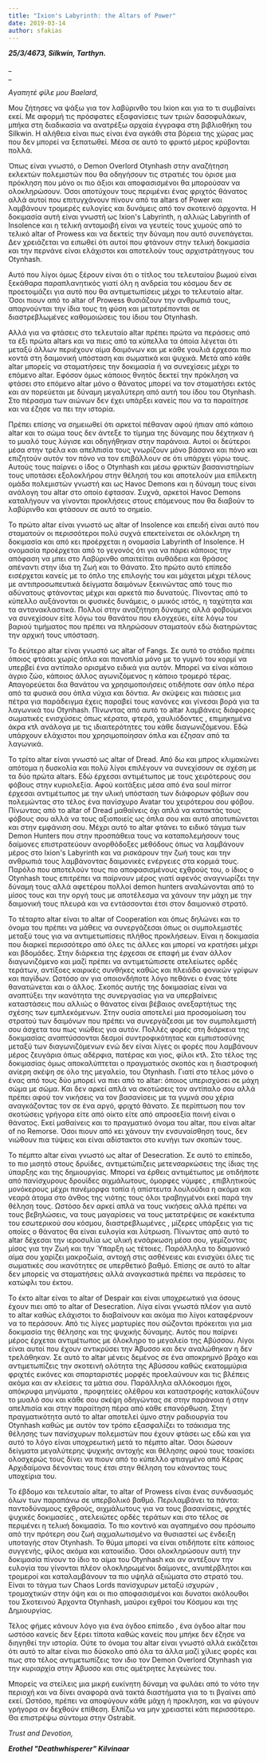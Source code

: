 ```yaml
---
title: "Ixion's Labyrinth: the Altars of Power"
date: 2019-03-14
author: sfakias
---
```




**_25/3/4673, Silkwin, Tarthyn._**

_  
_

_Aγαπητέ φίλε μου Baelard,_



Μου ζήτησες να ψάξω για τον λαβύρινθο του Ixion και για το τι συμβαίνει εκεί.
Με αφορμή τις πρόσφατες εξαφανίσεις των τριών δασοφυλάκων, μπήκα στη
διαδικασία να ανατρέξω αρχαία έγγραφα στη βιβλιοθήκη του Silkwin. Η αλήθεια
είναι πως είναι ένα αγκάθι στα βόρεια της χώρας μας που δεν μπορεί να
ξεπατωθεί. Μέσα σε αυτό το φρικτό μέρος κρύβονται πολλά.





Όπως είναι γνωστό, ο Demon Overlord Otynhash στην αναζήτηση εκλεκτών
πολεμιστών που θα οδηγήσουν τις στρατιές του όρισε μια πρόκληση που μόνο οι
πιο άξιοι και αποφασισμένοι θα μπορούσαν να ολοκληρώσουν. Όσοι αποτύχουν τους
περιμένει ένας φριχτός θάνατος αλλά αυτοί που επιτυγχάνουν πίνουν από τα
altars of Power και λαμβάνουν τρομερές ευλογίες και δυνάμεις από τον σκοτεινό
άρχοντα. Η δοκιμασία αυτή είναι γνωστή ως Ixion's Labyrinth, η αλλιώς
Labyrinth of Ιnsolence και η τελική ανταμοιβή είναι να γευτείς τους χυμούς από
το τελικό altar of Prowess και να δεκτείς την δύναμη που αυτό συνεπάγεται. Δεν
χρειάζεται να ειπωθεί ότι αυτοί που φτάνουν στην τελική δοκιμασία και την
περνάνε είναι ελάχιστοι και αποτελούν τους αρχιστράτηγους του Otynhash.



Αυτό που λίγοι όμως ξέρουν είναι ότι o τίτλος του τελευταίου βωμού είναι
ξεκάθαρα παραπλανητικός γιατί όλη η ανδρεία του κόσμου δεν σε προετοιμάζει για
αυτό που θα αντιμετωπίσεις μέχρι το τελευταίο altar. Όσοι πιουν από το altar
of Prowess θυσιάζουν την ανθρωπιά τους, απαρνούνται την ίδια τους τη φύση και
μετατρέπονται σε διαστρεβλωμένες καθομοιώσεις του ίδιου του Otynhash.



Αλλά για να φτάσεις στο τελευταίο altar πρέπει πρώτα να περάσεις από τα έξι
πρώτα altars και να πιεις από τα κύπελλα τα όποία λέγεται ότι μεταξύ άλλων
περιέχουν αίμα δαιμόνων και με κάθε γουλιά έρχεσαι πιο κοντά στη δαιμονική
υπόσταση και σωματικά και ψυχικά. Μετά από κάθε altar μπορείς να σταματήσεις
την δοκιμασία ή να συνεχίσεις μέχρι το επόμενο altar. Εφόσον όμως κάποιος
θνητός δεκτεί την πρόκληση να φτάσει στο επόμενο altar μόνο ο θάνατος μπορεί
να τον σταματήσει εκτός και αν πορεύεται με δύναμη μεγαλύτερη από αυτή του
ίδου του Otynhash. Στο πέρασμα των αιώνων δεν έχει υπάρξει κανείς που να τα
παραίτησε και να έζησε να πει την ιστορία.



Πρέπει επίσης να σημειωθεί ότι αρκετοί πέθαναν αφού ήπιαν από κάποιο altar και
το σώμα τους δεν άντεξε το τίμημα της δύναμης που δέχτηκαν ή το μυαλό τους
λύγισε και οδηγήθηκαν στην παράνοια. Αυτοί οι δεύτεροι μέσα στην τρέλα και
απελπισία τους γνωρίζουν μόνο βάσανα και πόνο και επιζητούν αυτόν τον πόνο να
τον επιβάλλουν σε ότι υπάρχει γύρω τους. Αυτούς τους παίρνει ο ίδος ο Otynhash
και μέσω φρικτών βασανιστηρίων τους υποτάσει εξολοκλήρου στην θέλησή του και
αποτελούν μια επίλεκτη ομάδα πολεμιστών γνωστή και ως Havoc Demons και η
δύναμη τους είναι ανάλογη του altar στο οποίο έφτασαν. Συχνά, αρκετοί Havoc
Demons καταλήγουν να γίνονται προκλήσεις στους επόμενους που θα διαβούν το
λαβύρινθο και φτάσουν σε αυτό το σημείο.



Το πρώτο altar είναι γνωστό ως altar of Insolence και επειδή είναι αυτό που
σταματούν οι περισσότεροι πολύ συχνά επεκτείνεται σε ολόκληρη τη δοκιμασία και
από κει προέρχεται η ονομασία  Labyrinth of Insolence. Η ονομασία προέρχεται
από το γεγονός ότι για να πάρει κάποιος την απόφαση να μπει στο Λαβύρινθο
απαιτείται αυθάδεια και θράσος απέναντι στην ίδια τη Ζωή και το Θάνατο. Στο
πρώτο αυτό επίπεδο εισέρχεται κανείς με το όπλο της επιλογής του και μάχεται
μέχρι τέλους με αντιπροσωπευτικά δείγματα δαιμόνων ξεκινώντας από τους πιο
αδύνατους φτάνοντας μέχρι και αρκετά πιο δυνατούς. Πίνοντας από το κύπελλο
αυξάνονται οι φυσικές δυνάμεις, ο μυικός ιστός, η ταχύτητα και τα
αντανακλαστικά. Πολλοί στην αναζήτηση δύναμης αλλά φοβούμενοι να συνεχίσουν
είτε λόγω του θανάτου που ελογχεύει, είτε λόγω του βαριού τιμήματος που πρέπει
να πληρώσουν σταματούν εδώ διατηρώντας την αρχική τους υπόσταση.



Το δεύτερο altar είναι γνωστό ως altar of Fangs. Σε αυτό το στάδιο πρέπει
όποιος φτάσει χωρίς όπλα και πανοπλία μόνο με το γυμνό του κορμί να υπερβεί
ένα αντίπαλο ορισμένο ειδικά για αυτόν. Μπορεί να είναι κάποιο άγριο ζώο,
κάποιος άλλος αγωνιζόμενος η κάποιο τρομερό τέρας. Απαγορεύεται δια θανάτου να
χρησιμοποιήσεις οτιδήποτε σαν όπλο πέρα από τα φυσικά σου όπλα νύχια και
δόντια. Αν σκύψεις και πιάσεις μια πέτρα για παράδειγμα έχεις παραβεί τους
κανόνες και γίνεσαι βορά για τα λαγωνικά του Otynhash. Πίνωντας από αυτό το
altar λαμβάνεις διάφορες σωματικές ενισχύσεις όπως κέρατα, φτερά, χαυλιόδοντες
, επιμηκημένα άκρα κτλ ανάλογα με τις ιδιαιτερότητες του κάθε διαγωνιζόμενου.
Εδώ υπάρχουν ελάχιστοι που χρησιμοποίησαν όπλα και έζησαν από τα λαγωνικά.



Το τρίτο altar είναι γνωστό ως altar of Dread. Από δω και μπρος κλιμακώνει
απότομα η δυσκολία και πολύ λίγοι επιλέγουν να συνεχίσουν σε σχέση με τα δύο
πρώτα altars. Εδώ έρχεσαι αντιμέτωπος με τους χειρότερους σου φόβους στην
κυριολεξία. Αφού κοιτάξεις μέσα από ένα soul mirror έρχεσαι αντιμέτωπος με την
υλική υπόσταση των διάφορων φόβων σου πολεμώντας στο τέλος ένα πανίσχυρο
Avatar του χειρότερου σου φόβου. Πίνωντας από το altar of Dread μαθαίνεις όχι
απλά να κατακτάς τους φόβους σου αλλά να τους αξιοποιείς ως όπλα σου και αυτό
αποτυπώνεται και στην εμφάνιση σου. Μέχρι αυτό το altar φτάνει το ειδικό τάγμα
των Demon Hunters που στην προσπάθεια τους να καταπολεμήσουν τους δαίμονες
επιστρατεύουν ανορθόδοξες μεθόδους όπως να λαμβάνουν μέρος στο Ixion's
Labyrinth και να ρισκάρουν την ζωή τους και την ανθρωπιά τους λαμβάνοντας
δαιμονικές ενέργειες στα κορμιά τους. Παρόλο που αποτελούν τους πιο
αποφασισμένους εχθρούς του, ο ίδιος ο Otynhash τους επιτρέπει να παίρνουν
μέρος γιατί αφενός αναγνωρίζει την δύναμη τους αλλά αφετέρου πολλοί demon
hunters αναλώνονται από το μίσος τους και την οργή τους με αποτέλεσμα να
χάνουν την μάχη με την δαιμονική τους πλευρά και να εντάσσονται έτσι στον
δαιμονικό στρατό.



To τέταρτο altar είναι το altar of Cooperation και όπως δηλώνει και το όνομα
του πρέπει να μάθεις να συνεργάζεσαι όπως οι συμπολεμιστές μεταξύ τους για να
αντιμετωπίσεις πλήθος προκλήσεων. Είναι η δοκιμασία που διαρκεί περισσότερο
από όλες τις άλλες και μπορεί να κρατήσει μέχρι και βδομάδες. Στην διάρκεια
της έρχεσαι σε επαφή με έναν άλλον διαγωνιζόμενο και μαζί πρέπει να
αντιμετώπισετε ατελείωτες ορδές τεράτων, αντίξοες καιρικές συνθήκες καθώς και
πλειάδα φονικών γρίφων και παγίδων. Ωστόσο αν για οποιονδήποτε λόγο πεθάνει ο
ένας τότε θανατώνεται και ο άλλος. Σκοπός αυτής της δοκιμασίας είναι να
αναπτύξει την ικανότητα της συνεργασίας για να υπερβαίνεις καταστάσεις που
αλλιώς ο θάνατος είναι βέβαιος ανεξαρτήτως της σχέσης των εμπλεκόμενων. Στην
ουσία αποτελεί μια προσομοίωση του στρατού των δαιμόνων που πρέπει να
συνεργάζεσαι με τον συμπολεμιστή σου άσχετα του πως νιώθεις για αυτόν. Πολλές
φορές στη διάρκεια της δοκιμασίας αναπτύσσονται δεσμοί συντροφικότητας και
εμπιστοσύνης μεταξύ των διαγωνιζόμενων ενώ δεν είναι λίγες οι φορές που
λαμβάνουν μέρος ζευγάρια όπως αδέρφια, πατέρας και γιος, φίλοι κτλ. Στο τέλος
της δοκιμασίας όμως αποκαλύπτεται ο πραγματικός σκοπός και η διαστροφική
ανίερη σκέψη σε όλο της μεγαλείο, του Otynhash. Γιατί στο τέλος μόνο ο ένας
από τους δύο μπορεί να πιει από το altar: όποιος υπερισχύσει σε μάχη σώμα με
σώμα. Και δεν αρκεί απλά να σκοτώσεις τον αντίπαλο σου αλλά πρέπει αφού τον
νικήσεις να τον βασανίσεις με τα γυμνά σου χέρια αναγκάζοντας τον σε ένα αργό,
φριχτό θάνατο. Σε περίπτωση που τον σκοτώσεις γρήγορα είτε από οίκτο είτε από
απροσεξία ποινή είναι ο θάνατος. Εκεί μαθαίνεις και το πραγματικό όνομα του
altar, που είναι altar of no Remorse. Όσοι πιουν από κει χάνουν την
ενσυναίσθηση τους, δεν νιώθουν πια τύψεις και είναι αδίστακτοι στο κυνήγι των
σκοπών τους.



To πέμπτο altar είναι γνωστό ως altar of Desecration. Σε αυτό το επίπεδο, το
πιο μισητό στους δρυίδες, αντιμετώπιζεις μετενσαρκώσεις της ίδιας της ύπαρξης
και της δημιουργίας. Μπορεί να έρθεις αντιμέτωπος με οτιδήποτε από πανίσχυρους
δρουίδες αιχμάλωτους, όμορφες νύμφες , επιβλητικούς μονόκερους μέχρι πανέμορφα
τοπία ή απίστευτα λουλούδια η ακόμα και νεαρά άτομα στο άνθος της νιότης τους
όλοι τραβηγμένοι εκεί παρά την θέληση τους. Ωστόσο δεν αρκεί απλά να τους
νικήσεις αλλά πρέπει να τους βεβηλώσεις, να τους μαγαρίσεις να τους
μετατρέψεις σε κακέκτυπα του εσωτερικού σου κόσμου, διαστρεβλωμένες , μίζερες
υπάρξεις για τις οποίες ο θάνατος θα είναι ευλογία και λύτρωση. Πίνωντας από
αυτό το altar δέχεσαι την ιεροσυλία ως υλική ενσάρκωση μέσα σου, γεμίζοντας
μίσος για την Ζωή και την Ύπαρξη ως τέτοιες. Παράλληλα το δαιμονικό αίμα σου
χαρίζει μακροζωία, αντοχή στις ασθένειες και ενισχύει όλες τις σωματικές σου
ικανότητες σε υπερθετικό βαθμό. Επίσης σε αυτό το altar δεν μπορείς να
σταματήσεις αλλά αναγκαστικά πρέπει να περάσεις το κατώφλι του έκτου.



Το έκτο altar είναι το altar of Despair και είναι υποχρεωτικό για όσους έχουν
πιει από το altar of Desecration. Λίγα είναι γνωστά πλέον για αυτό το altar
καθώς ελάχιστοι το διαβαίνουν και ακόμα πιο λίγοι καταφέρνουν να το περάσουν.
Από τις λίγες μαρτυρίες που σώζονται πρόκειται για μια δοκιμασία της θέλησης
και της ψυχικής δύναμης. Αυτός που παίρνει μέρος έρχεται αντιμέτωπος με
όλοκληρο το μεγαλείο της Αβύσσου. Λίγοι είναι αυτοί που έχουν αντικρύσει την
Άβυσσο και δεν αναλώθηκαν η δεν τρελάθηκαν. Σε αυτό το altar μένεις δεμένος σε
ένα αποκρημνό βράχο και αντιμετωπίζεις την σκοτεινή ολότητα της Αβύσσου καθώς
εκατομμύρια φριχτές εικόνες και σπαρταριστές μορφές προελαύνουν και τις
βλέπεις ακόμα και αν κλείσεις τα μάτια σου. Παράλληλα αλλόκοσμοι ήχοι,
απόκρυφα μηνύματα , προφητείες ολέθρου και καταστροφής κατακλύζουν το μυαλό
σου και κάθε σου σκέψη οδηγώντας σε στην παράνοια ή στην απελπισία και στην
παραίτηση πέρα από κάθε επανόρθωση. Στην πραγματικότητα αυτό το altar αποτελεί
ύμνο στην ραδιουργία του Otynhash καθώς με αυτόν τον τρόπο εξασφαλίζει το
τσάκισμα της θέλησης των πανίσχυρων πολεμιστών που έχουν φτάσει ως εδώ και για
αυτό το λόγο είναι υποχρεωτική μετά το πέμπτο altar. Όσοι δώσουν δείγματα
μεγαλύτερης ψυχικής αντοχής και θέλησης αφού τους τσακίσει ολοσχερώς τους
δίνει να πιουν από το κύπελλο φτιαγμένο από Κέρας Αρχιδαίμονα δένοντας τους
έτσι στην θέληση του κάνοντας τους υποχείρια του.



Το έβδομο και τελευταίο altar, το altar of Prowess είναι ένας συνδυασμός όλων
των παραπάνω σε υπερβολικό βαθμό. Περιλαμβάνει τα πάντα: παντοδύναμους
εχθρούς, αιχμάλωτους για να τους βασανίσεις, φριχτές ψυχικές δοκιμασίες ,
ατελειώτες ορδές τεράτων και στο τέλος σε περιμένει η τελική δοκιμασία. Το πιο
κοντινό και αγαπημένο σου πρόσωπο από την πρότερη σου ζωή αιχμαλωτισμένο να
θυσιαστεί ως ένδειξη υποταγής στον Otynhash. Το θύμα μπορεί να είναι οτιδήποτε
είτε κάποιος συγγενής, φίλος ακόμα και κατοικίδιο. Όσοι ολοκληρώσουν αυτή την
δοκιμασία πίνουν το ίδιο το αίμα του Otynhash και αν αντέξουν την ευλογία του
γίνονται πλέον ολοκληρωμένοι δαίμονες, ανυπέρβλητοι και τρομεροί και
καταλαμβάνουν τα πιο υψηλά αξιώματα στο στρατό του. Είναι το τάγμα των Chaos
Lords πανίσχυρων μεταξύ ισχυρών , τρομαχτικών στην όψη και οι πιο
αποφασισμένοι και δυνατοι ακόλουθοι του Σκοτεινού Άρχοντα Otynhash, μαύροι
εχθροί του Κόσμου και της Δημιουργίας.



Τέλος φήμες κάνουν λόγο για ένα όγδοο επίπεδο , ένα όγδοο altar που ωστόσο
κανείς δεν ξέρει τίποτα καθώς κανείς που μπήκε δεν έζησε να διηγηθεί την
ιστορία. Ούτε το όνομα του altar είναι γνωστό αλλά εικάζεται ότι αυτό το altar
είναι πιο δύσκολο από όλα τα άλλα μαζί χίλιες φορές και πως στο τέλος
αντιμετωπίζεις τον ιδιο τον Demon Overlord Otynhash για την κυριαρχία στην
Άβυσσο και στις αμέτρητες λεγεώνες του.



Μπορείς να στείλεις μια μικρή ευκίνητη δύναμη να φυλάει από το νότο την
περιοχή και να δίνει αναφορά ανά τακτά διαστήματα για το τι βγαίνει από εκεί.
Ωστόσο, πρέπει να αποφύγουν κάθε μάχη ή προκληση, και να φύγουν γρήγορα αν
δεχθούν επίθεση. Ελπίζω να μην χρειαστεί κάτι περισσότερο. Θα επιστρέψω
σύντομα στην Ostrabit.



_Trust and Devotion,_

_**Erothel "Deathwhisperer" Kilvinaar**_






